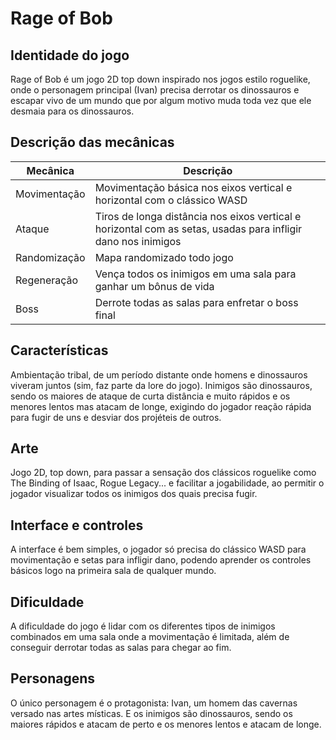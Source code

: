 # Rage of Bob

## Identidade do jogo

Rage of Bob é um jogo 2D top down inspirado nos jogos estilo roguelike, onde o personagem principal (Ivan) precisa derrotar os dinossauros e escapar vivo de um mundo que por algum motivo muda toda vez que ele desmaia para os dinossauros.

## Descrição das mecânicas

Mecânica | Descrição
-------- | ---------
Movimentação | Movimentação básica nos eixos vertical e horizontal com o clássico WASD
Ataque | Tiros de longa distância nos eixos vertical e horizontal com as setas, usadas para infligir dano nos inimigos
Randomização | Mapa randomizado todo jogo
Regeneração | Vença todos os inimigos em uma sala para ganhar um bônus de vida
Boss | Derrote todas as salas para enfretar o boss final

## Características

Ambientação tribal, de um período distante onde homens e dinossauros viveram juntos (sim, faz parte da lore do jogo). Inimigos são dinossauros, sendo os maiores de ataque de curta distância e muito rápidos e os menores lentos mas atacam de longe, exigindo do jogador reação rápida para fugir de uns e desviar dos projéteis de outros.

## Arte

Jogo 2D, top down, para passar a sensação dos clássicos roguelike como The Binding of Isaac, Rogue Legacy... e facilitar a jogabilidade, ao permitir o jogador visualizar todos os inimigos dos quais precisa fugir.

## Interface e controles

A interface é bem simples, o jogador só precisa do clássico WASD para movimentação e setas para infligir dano, podendo aprender os controles básicos logo na primeira sala de qualquer mundo.

## Dificuldade

A dificuldade do jogo é lidar com os diferentes tipos de inimigos combinados em uma sala onde a movimentação é limitada, além de conseguir derrotar todas as salas para chegar ao fim.

## Personagens

O único personagem é o protagonista: Ivan, um homem das cavernas versado nas artes místicas. E os inimigos são dinossauros, sendo os maiores rápidos e atacam de perto e os menores lentos e atacam de longe.
